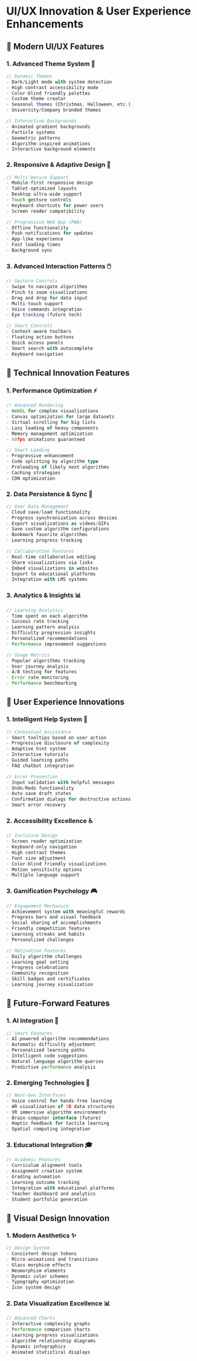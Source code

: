 # UI/UX Innovation & User Experience Enhancements

## 🎨 Modern UI/UX Features

### 1. **Advanced Theme System** 🌈
```typescript
// Dynamic Themes
- Dark/Light mode with system detection
- High contrast accessibility mode
- Color-blind friendly palettes
- Custom theme creator
- Seasonal themes (Christmas, Halloween, etc.)
- University/Company branded themes

// Interactive Backgrounds
- Animated gradient backgrounds
- Particle systems
- Geometric patterns
- Algorithm-inspired animations
- Interactive background elements
```

### 2. **Responsive & Adaptive Design** 📱
```typescript
// Multi-Device Support
- Mobile-first responsive design
- Tablet-optimized layouts
- Desktop ultra-wide support
- Touch gesture controls
- Keyboard shortcuts for power users
- Screen reader compatibility

// Progressive Web App (PWA)
- Offline functionality
- Push notifications for updates
- App-like experience
- Fast loading times
- Background sync
```

### 3. **Advanced Interaction Patterns** 🖱️
```typescript
// Gesture Controls
- Swipe to navigate algorithms
- Pinch to zoom visualizations
- Drag and drop for data input
- Multi-touch support
- Voice commands integration
- Eye tracking (future tech)

// Smart Controls
- Context-aware toolbars
- Floating action buttons
- Quick access panels
- Smart search with autocomplete
- Keyboard navigation
```

## 🔧 Technical Innovation Features

### 1. **Performance Optimization** ⚡
```typescript
// Advanced Rendering
- WebGL for complex visualizations
- Canvas optimization for large datasets
- Virtual scrolling for big lists
- Lazy loading of heavy components
- Memory management optimization
- 60fps animations guaranteed

// Smart Loading
- Progressive enhancement
- Code splitting by algorithm type
- Preloading of likely next algorithms
- Caching strategies
- CDN optimization
```

### 2. **Data Persistence & Sync** 💾
```typescript
// User Data Management
- Cloud save/load functionality
- Progress synchronization across devices
- Export visualizations as videos/GIFs
- Save custom algorithm configurations
- Bookmark favorite algorithms
- Learning progress tracking

// Collaboration Features
- Real-time collaborative editing
- Share visualizations via links
- Embed visualizations in websites
- Export to educational platforms
- Integration with LMS systems
```

### 3. **Analytics & Insights** 📊
```typescript
// Learning Analytics
- Time spent on each algorithm
- Success rate tracking
- Learning pattern analysis
- Difficulty progression insights
- Personalized recommendations
- Performance improvement suggestions

// Usage Metrics
- Popular algorithms tracking
- User journey analysis
- A/B testing for features
- Error rate monitoring
- Performance benchmarking
```

## 🎯 User Experience Innovations

### 1. **Intelligent Help System** 🤖
```typescript
// Contextual Assistance
- Smart tooltips based on user action
- Progressive disclosure of complexity
- Adaptive hint system
- Interactive tutorials
- Guided learning paths
- FAQ chatbot integration

// Error Prevention
- Input validation with helpful messages
- Undo/Redo functionality
- Auto-save draft states
- Confirmation dialogs for destructive actions
- Smart error recovery
```

### 2. **Accessibility Excellence** ♿
```typescript
// Inclusive Design
- Screen reader optimization
- Keyboard-only navigation
- High contrast themes
- Font size adjustment
- Color-blind friendly visualizations
- Motion sensitivity options
- Multiple language support
```

### 3. **Gamification Psychology** 🎮
```typescript
// Engagement Mechanics
- Achievement system with meaningful rewards
- Progress bars and visual feedback
- Social sharing of accomplishments
- Friendly competition features
- Learning streaks and habits
- Personalized challenges

// Motivation Features
- Daily algorithm challenges
- Learning goal setting
- Progress celebrations
- Community recognition
- Skill badges and certificates
- Learning journey visualization
```

## 🌟 Future-Forward Features

### 1. **AI Integration** 🧠
```typescript
// Smart Features
- AI-powered algorithm recommendations
- Automatic difficulty adjustment
- Personalized learning paths
- Intelligent code suggestions
- Natural language algorithm queries
- Predictive performance analysis
```

### 2. **Emerging Technologies** 🚀
```typescript
// Next-Gen Interfaces
- Voice control for hands-free learning
- AR visualization of 3D data structures
- VR immersive algorithm environments
- Brain-computer interface (future)
- Haptic feedback for tactile learning
- Spatial computing integration
```

### 3. **Educational Integration** 🎓
```typescript
// Academic Features
- Curriculum alignment tools
- Assignment creation system
- Grading automation
- Learning outcome tracking
- Integration with educational platforms
- Teacher dashboard and analytics
- Student portfolio generation
```

## 🎨 Visual Design Innovation

### 1. **Modern Aesthetics** ✨
```typescript
// Design System
- Consistent design tokens
- Micro-animations and transitions
- Glass morphism effects
- Neumorphism elements
- Dynamic color schemes
- Typography optimization
- Icon system design
```

### 2. **Data Visualization Excellence** 📊
```typescript
// Advanced Charts
- Interactive complexity graphs
- Performance comparison charts
- Learning progress visualizations
- Algorithm relationship diagrams
- Dynamic infographics
- Animated statistical displays
```
